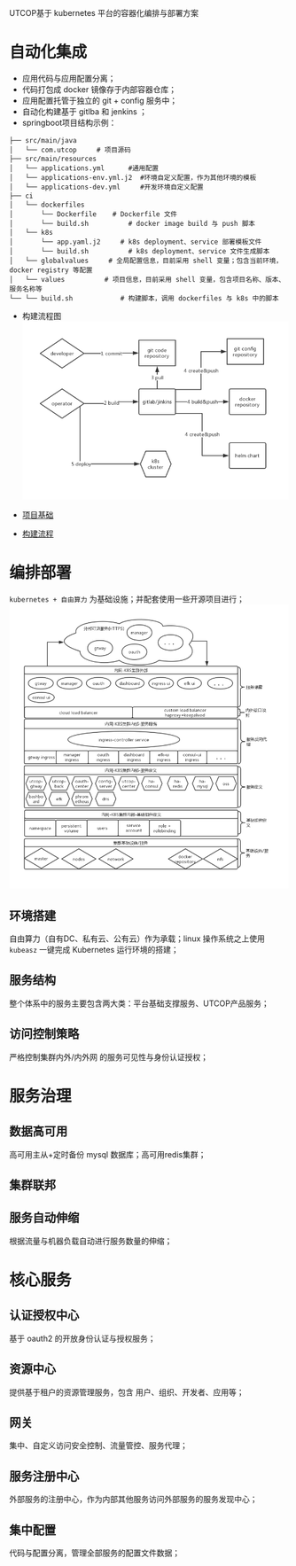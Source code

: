 UTCOP基于 kubernetes 平台的容器化编排与部署方案

# 自动化集成
- 应用代码与应用配置分离；
- 代码打包成 docker 镜像存于内部容器仓库；
- 应用配置托管于独立的 git + config 服务中；
- 自动化构建基于 gitlba 和 jenkins ；
- springboot项目结构示例：
```
├── src/main/java
│   └── com.utcop     # 项目源码
├── src/main/resources
│   └── applications.yml      #通用配置
│   └── applications-env.yml.j2  #环境自定义配置，作为其他环境的模板
│   └── applications-dev.yml     #开发环境自定义配置
├── ci
│   └── dockerfiles
│       └── Dockerfile	  # Dockerfile 文件
│       └── build.sh		  # docker image build 与 push 脚本 
│   └── k8s
│       └── app.yaml.j2		# k8s deployment、service 部署模板文件 
│       └── build.sh		  # k8s deployment、service 文件生成脚本 
│   └── globalvalues     # 全局配置信息，目前采用 shell 变量；包含当前环境，docker registry 等配置
│   └── values          # 项目信息，目前采用 shell 变量，包含项目名称、版本、服务名称等
└── └── build.sh		    # 构建脚本，调用 dockerfiles 与 k8s 中的脚本
```
- 构建流程图
![CI流程图](./images/ci_cd.png)

- [项目基础](./ci/project.md)
- [构建流程](./ci/buildflow.md)


# 编排部署
`kubernetes + 自由算力` 为基础设施；并配套使用一些开源项目进行；
![基础结构](./images/compose.png)

## 环境搭建
自由算力（自有DC、私有云、公有云）作为承载；linux 操作系统之上使用 `kubeasz` 一键完成 Kubernetes 运行环境的搭建；

## 服务结构
整个体系中的服务主要包含两大类：平台基础支撑服务、UTCOP产品服务；

## 访问控制策略
严格控制集群内外/内外网 的服务可见性与身份认证授权；

 
# 服务治理
## 数据高可用
高可用主从+定时备份 mysql 数据库；高可用redis集群；

## 集群联邦

## 服务自动伸缩
根据流量与机器负载自动进行服务数量的伸缩；


# 核心服务
## 认证授权中心
基于 oauth2 的开放身份认证与授权服务；

## 资源中心
提供基于租户的资源管理服务，包含 用户、组织、开发者、应用等；

## 网关
集中、自定义访问安全控制、流量管控、服务代理；

## 服务注册中心
外部服务的注册中心，作为内部其他服务访问外部服务的服务发现中心；

## 集中配置
代码与配置分离，管理全部服务的配置文件数据；













